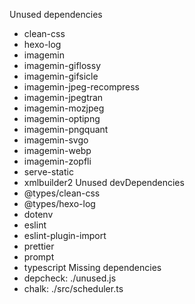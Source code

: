 Unused dependencies
* clean-css
* hexo-log
* imagemin
* imagemin-giflossy
* imagemin-gifsicle
* imagemin-jpeg-recompress
* imagemin-jpegtran
* imagemin-mozjpeg
* imagemin-optipng
* imagemin-pngquant
* imagemin-svgo
* imagemin-webp
* imagemin-zopfli
* serve-static
* xmlbuilder2
Unused devDependencies
* @types/clean-css
* @types/hexo-log
* dotenv
* eslint
* eslint-plugin-import
* prettier
* prompt
* typescript
Missing dependencies
* depcheck: ./unused.js
* chalk: ./src/scheduler.ts
